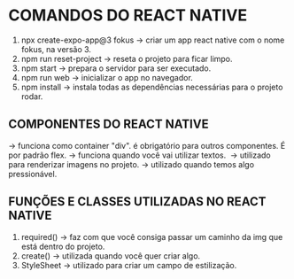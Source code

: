 # COMANDOS DO REACT NATIVE
1. npx create-expo-app@3 fokus -> criar um app react native com o nome fokus, na versão 3.
2. npm run reset-project -> reseta o projeto para ficar limpo.
3. npm start -> prepara o servidor para ser executado.
4. npm run web -> inicializar o app no navegador.
5. npm install -> instala todas as dependências necessárias para o projeto rodar.

## COMPONENTES DO REACT NATIVE
<View></View> -> funciona como container "div". é obrigatório para outros componentes. É por padrão flex.
<Text></Text> -> funciona quando você vai utilizar textos.
<Image> -> utilizado para renderizar imagens no projeto.
<Pressable></Pressable> -> utilizado quando temos algo pressionável.

## FUNÇÕES E CLASSES UTILIZADAS NO REACT NATIVE
1. required() -> faz com que você consiga passar um caminho da img que está dentro do projeto.
2. create() -> utilizada quando você quer criar algo.
3. StyleSheet -> utilizado para criar um campo de estilização.